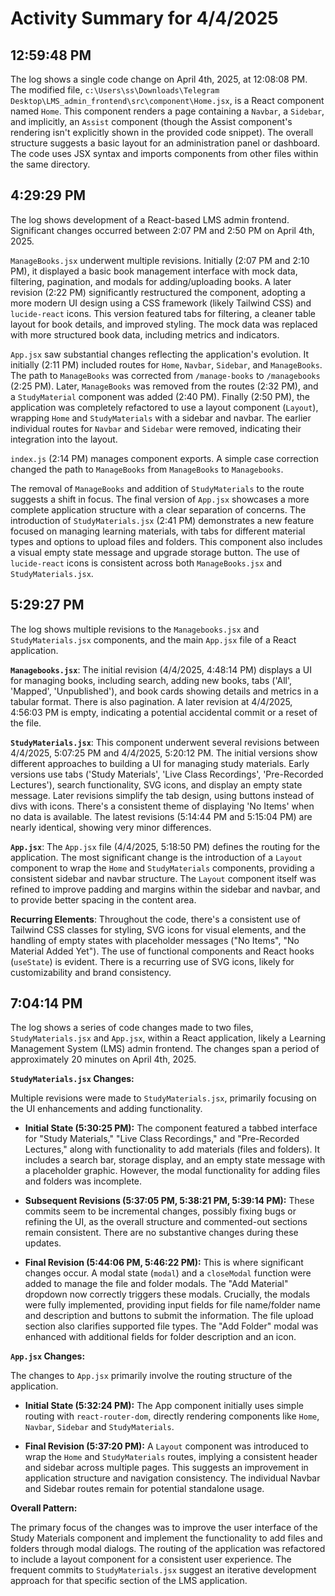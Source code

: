 # Activity Summary for 4/4/2025

## 12:59:48 PM
The log shows a single code change on April 4th, 2025, at 12:08:08 PM.  The modified file, `c:\Users\ss\Downloads\Telegram Desktop\LMS_admin_frontend\src\component\Home.jsx`, is a React component named `Home`. This component renders a page containing a `Navbar`, a `Sidebar`, and implicitly, an `Assist` component (though the Assist component's rendering isn't explicitly shown in the provided code snippet). The overall structure suggests a basic layout for an administration panel or dashboard.  The code uses JSX syntax and imports components from other files within the same directory.


## 4:29:29 PM
The log shows development of a React-based LMS admin frontend.  Significant changes occurred between 2:07 PM and 2:50 PM on April 4th, 2025.

`ManageBooks.jsx` underwent multiple revisions. Initially (2:07 PM and 2:10 PM), it displayed a basic book management interface with mock data, filtering, pagination, and modals for adding/uploading books.  A later revision (2:22 PM) significantly restructured the component, adopting a more modern UI design using a CSS framework (likely Tailwind CSS) and  `lucide-react` icons. This version featured tabs for filtering, a cleaner table layout for book details, and improved styling.  The mock data was replaced with more structured book data, including metrics and indicators.

`App.jsx` saw substantial changes reflecting the application's evolution.  It initially (2:11 PM) included routes for `Home`, `Navbar`, `Sidebar`, and `ManageBooks`. The path to `ManageBooks` was corrected from `/manage-books` to `/managebooks` (2:25 PM). Later,  `ManageBooks` was removed from the routes (2:32 PM), and  a `StudyMaterial` component was added (2:40 PM). Finally (2:50 PM), the application was completely refactored to use a layout component (`Layout`), wrapping `Home` and `StudyMaterials` with a sidebar and navbar.  The earlier individual routes for `Navbar` and `Sidebar` were removed, indicating their integration into the layout.

`index.js` (2:14 PM) manages component exports. A simple case correction changed the path to `ManageBooks` from `ManageBooks` to `Managebooks`.

The removal of `ManageBooks` and addition of `StudyMaterials` to the route suggests a shift in focus.  The final version of `App.jsx` showcases a more complete application structure with a clear separation of concerns.  The introduction of `StudyMaterials.jsx` (2:41 PM) demonstrates a new feature focused on managing learning materials, with tabs for different material types and options to upload files and folders. This component also includes a visual empty state message and upgrade storage button.  The use of `lucide-react` icons is consistent across both `ManageBooks.jsx` and `StudyMaterials.jsx`.


## 5:29:27 PM
The log shows multiple revisions to the `Managebooks.jsx` and `StudyMaterials.jsx` components, and the main `App.jsx` file of a React application.

**`Managebooks.jsx`**:  The initial revision (4/4/2025, 4:48:14 PM) displays a UI for managing books, including search, adding new books, tabs ('All', 'Mapped', 'Unpublished'), and book cards showing details and metrics in a tabular format.  There is also pagination. A later revision at 4/4/2025, 4:56:03 PM is empty, indicating a potential accidental commit or a reset of the file.

**`StudyMaterials.jsx`**: This component underwent several revisions between 4/4/2025, 5:07:25 PM and 4/4/2025, 5:20:12 PM. The initial versions show different approaches to building a UI for managing study materials.  Early versions use tabs ('Study Materials', 'Live Class Recordings', 'Pre-Recorded Lectures'), search functionality, SVG icons, and display an empty state message.  Later revisions simplify the tab design, using buttons instead of divs with icons. There's a consistent theme of displaying 'No Items' when no data is available. The latest revisions (5:14:44 PM and 5:15:04 PM) are nearly identical, showing very minor differences.

**`App.jsx`**:  The `App.jsx` file (4/4/2025, 5:18:50 PM) defines the routing for the application.  The most significant change is the introduction of a `Layout` component to wrap the `Home` and `StudyMaterials` components, providing a consistent sidebar and navbar structure. The `Layout` component itself was refined to improve padding and margins within the sidebar and navbar, and to provide better spacing in the content area.

**Recurring Elements**:  Throughout the code, there's a consistent use of Tailwind CSS classes for styling,  SVG icons for visual elements, and the handling of empty states with placeholder messages ("No Items", "No Material Added Yet"). The use of functional components and React hooks (`useState`) is evident.  There is a recurring use of SVG icons, likely for customizability and brand consistency.


## 7:04:14 PM
The log shows a series of code changes made to two files, `StudyMaterials.jsx` and `App.jsx`, within a React application, likely a Learning Management System (LMS) admin frontend.  The changes span a period of approximately 20 minutes on April 4th, 2025.


**`StudyMaterials.jsx` Changes:**

Multiple revisions were made to `StudyMaterials.jsx`, primarily focusing on the UI enhancements and adding functionality.

* **Initial State (5:30:25 PM):** The component featured a tabbed interface for "Study Materials," "Live Class Recordings," and "Pre-Recorded Lectures," along with functionality to add materials (files and folders).  It includes a search bar, storage display, and an empty state message with a placeholder graphic.  However, the modal functionality for adding files and folders was incomplete.

* **Subsequent Revisions (5:37:05 PM, 5:38:21 PM, 5:39:14 PM):**  These commits seem to be incremental changes, possibly fixing bugs or refining the UI, as the overall structure and commented-out sections remain consistent. There are no substantive changes during these updates.

* **Final Revision (5:44:06 PM, 5:46:22 PM):** This is where significant changes occur. A modal state (`modal`) and a `closeModal` function were added to manage the file and folder modals.  The "Add Material" dropdown now correctly triggers these modals.  Crucially, the modals were fully implemented, providing input fields for file name/folder name and description and buttons to submit the information.  The file upload section also clarifies supported file types. The "Add Folder" modal was enhanced with additional fields for folder description and an icon.


**`App.jsx` Changes:**

The changes to `App.jsx` primarily involve the routing structure of the application.

* **Initial State (5:32:24 PM):** The App component initially uses simple routing with `react-router-dom`, directly rendering components like `Home`, `Navbar`, `Sidebar` and `StudyMaterials`.

* **Final Revision (5:37:20 PM):** A `Layout` component was introduced to wrap the `Home` and `StudyMaterials` routes, implying a consistent header and sidebar across multiple pages. This suggests an improvement in application structure and navigation consistency.  The individual Navbar and Sidebar routes remain for potential standalone usage.


**Overall Pattern:**

The primary focus of the changes was to improve the user interface of the Study Materials component and implement the functionality to add files and folders through modal dialogs. The routing of the application was refactored to include a layout component for a consistent user experience.  The frequent commits to `StudyMaterials.jsx` suggest an iterative development approach for that specific section of the LMS application.
